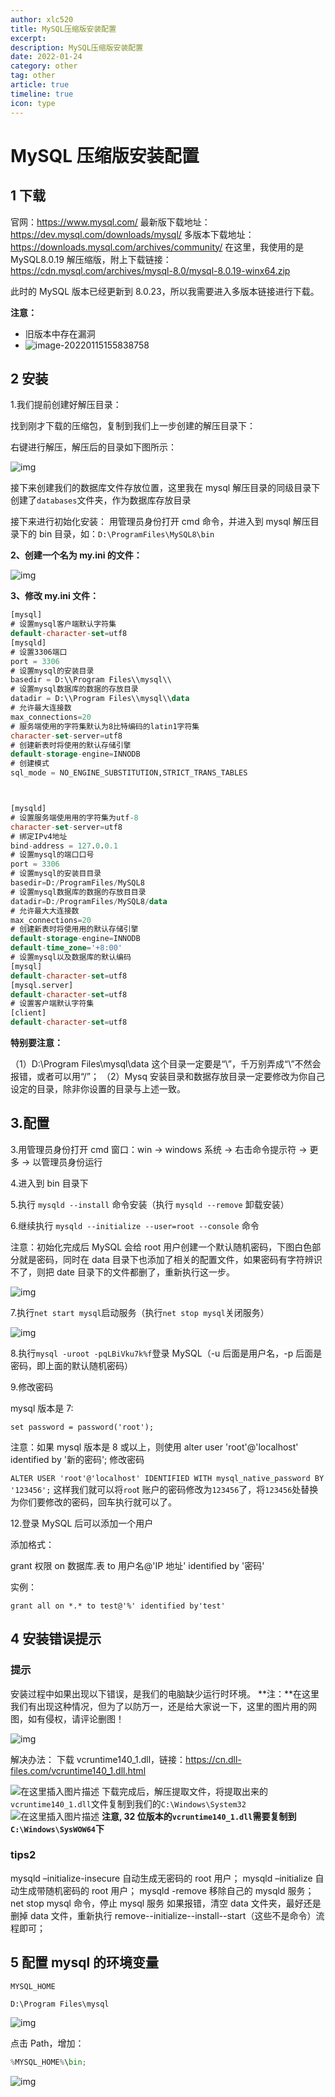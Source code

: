 ```yaml
---
author: xlc520
title: MySQL压缩版安装配置
excerpt: 
description: MySQL压缩版安装配置
date: 2022-01-24
category: other
tag: other
article: true
timeline: true
icon: type
---
```


# MySQL 压缩版安装配置

## 1 下载

官网：<https://www.mysql.com/>
最新版下载地址：<https://dev.mysql.com/downloads/mysql/>
多版本下载地址：<https://downloads.mysql.com/archives/community/>
在这里，我使用的是 MySQL8.0.19 解压缩版，附上下载链接：<https://cdn.mysql.com/archives/mysql-8.0/mysql-8.0.19-winx64.zip>

此时的 MySQL 版本已经更新到 8.0.23，所以我需要进入多版本链接进行下载。

**注意：**

- 旧版本中存在漏洞
- ![image-20220115155838758](https://bitbucket.org/xlc520/blogasset/raw/main/images2/image-20220115155838758.png)

## 2 安装

1.我们提前创建好解压目录：

找到刚才下载的压缩包，复制到我们上一步创建的解压目录下：

右键进行解压，解压后的目录如下图所示：

![img](https://bitbucket.org/xlc520/blogasset/raw/main/images2/aHR0cHM6Ly9ibG9nLmNzZG4ubmV0L3dlaXhpbl80NDU3NzU0Mw.png)

接下来创建我们的数据库文件存放位置，这里我在 mysql 解压目录的同级目录下创建了`databases`文件夹，作为数据库存放目录

接下来进行初始化安装：
用管理员身份打开 cmd 命令，并进入到 mysql 解压目录下的 bin 目录，如：`D:\ProgramFiles\MySQL8\bin`

**2、创建一个名为 my.ini 的文件：**

![img](https://bitbucket.org/xlc520/blogasset/raw/main/images2/ZmFuZ3poZW5naGVpdGk.png)

**3、修改 my.ini 文件：**

```sql
[mysql]
# 设置mysql客户端默认字符集
default-character-set=utf8
[mysqld]
# 设置3306端口
port = 3306
# 设置mysql的安装目录
basedir = D:\\Program Files\\mysql\\
# 设置mysql数据库的数据的存放目录
datadir = D:\\Program Files\\mysql\\data
# 允许最大连接数
max_connections=20
# 服务端使用的字符集默认为8比特编码的latin1字符集
character-set-server=utf8
# 创建新表时将使用的默认存储引擎
default-storage-engine=INNODB
# 创建模式
sql_mode = NO_ENGINE_SUBSTITUTION,STRICT_TRANS_TABLES



[mysqld]
# 设置服务端使⽤用的字符集为utf-8
character-set-server=utf8
# 绑定IPv4地址
bind-address = 127.0.0.1
# 设置mysql的端⼝口号
port = 3306
# 设置mysql的安装⽬目录
basedir=D:/ProgramFiles/MySQL8
# 设置mysql数据库的数据的存放⽬目录
datadir=D:/ProgramFiles/MySQL8/data
# 允许最⼤大连接数
max_connections=20
# 创建新表时将使⽤用的默认存储引擎
default-storage-engine=INNODB
default-time_zone='+8:00'
# 设置mysql以及数据库的默认编码
[mysql]
default-character-set=utf8
[mysql.server]
default-character-set=utf8
# 设置客户端默认字符集
[client]
default-character-set=utf8
```

**特别要注意：**

（1）D:\Program Files\mysql\data 这个目录一定要是“\”，千万别弄成“\”不然会报错，或者可以用“/”；
（2）Mysq 安装目录和数据存放目录一定要修改为你自己设定的目录，除非你设置的目录与上述一致。

## 3.配置

3.用管理员身份打开 cmd 窗口：win -> windows 系统 -> 右击命令提示符 -> 更多 -> 以管理员身份运行

4.进入到 bin 目录下

5.执行 `mysqld --install` 命令安装（执行 `mysqld --remove` 卸载安装）

6.继续执行 `mysqld --initialize --user=root --console` 命令

注意：初始化完成后 MySQL 会给 root 用户创建一个默认随机密码，下图白色部分就是密码，同时在 data
目录下也添加了相关的配置文件，如果密码有字符辨识不了，则把 date 目录下的文件都删了，重新执行这一步。

![img](https://bitbucket.org/xlc520/blogasset/raw/main/images2/1780812-20190829212537656-1187829463.png)

7.执行`net start mysql`启动服务（执行`net stop mysql`关闭服务）

![img](https://bitbucket.org/xlc520/blogasset/raw/main/images2/1780812-20190829212232857-537058421.png)

8.执行`mysql -uroot -pqLBiVku7k%f`登录 MySQL（-u 后面是用户名，-p 后面是密码，即上面的默认随机密码）

9.修改密码

mysql 版本是 7:

`set password = password('root');`

注意：如果 mysql 版本是 8 或以上，则使用 alter user 'root'@'localhost' identified by '新的密码'; 修改密码

`ALTER USER 'root'@'localhost' IDENTIFIED WITH mysql_native_password BY '123456';`
这样我们就可以将`roo`t 账户的密码修改为`123456`了，将`123456`处替换为你们要修改的密码，回车执行就可以了。

12.登录 MySQL 后可以添加一个用户

添加格式：

grant 权限 on 数据库.表 to 用户名@'IP 地址' identified by '密码'

实例：

`grant all on *.* to test@'%' identified by'test'`

## 4 安装错误提示

### 提示

安装过程中如果出现以下错误，是我们的电脑缺少运行时环境。
**注：**在这里我们有出现这种情况，但为了以防万一，还是给大家说一下，这里的图片用的网图，如有侵权，请评论删图！

![img](https://bitbucket.org/xlc520/blogasset/raw/main/images2/20200131203311761.png)

解决办法：
下载 vcruntime140_1.dll，链接：<https://cn.dll-files.com/vcruntime140_1.dll.html>

![在这里插入图片描述](https://bitbucket.org/xlc520/blogasset/raw/main/images2/16422331874666.png)
下载完成后，解压提取文件，将提取出来的`vcruntime140_1.dll`文件复制到我们的`C:\Windows\System32`
![在这里插入图片描述](https://bitbucket.org/xlc520/blogasset/raw/main/images2/16422331874677.png)
**注意, 32 位版本的`vcruntime140_1.dll`需要复制到`C:\Windows\SysWOW64`下**

### tips2

mysqld –initialize-insecure 自动生成无密码的 root 用户；
mysqld –initialize 自动生成带随机密码的 root 用户；
mysqld -remove 移除自己的 mysqld 服务；
net stop mysql 命令，停止 mysql 服务
如果报错，清空 data 文件夹，最好还是删掉 data 文件，重新执行 remove--initialize--install--start（这些不是命令）流程即可；

## 5 配置 mysql 的环境变量

```text
MYSQL_HOME

D:\Program Files\mysql
```

![img](https://bitbucket.org/xlc520/blogasset/raw/main/images2/20200303112518670.png)

点击 Path，增加：

```python
%MYSQL_HOME%\bin;
```

![img](https://bitbucket.org/xlc520/blogasset/raw/main/images2/20190831112741174.png)
